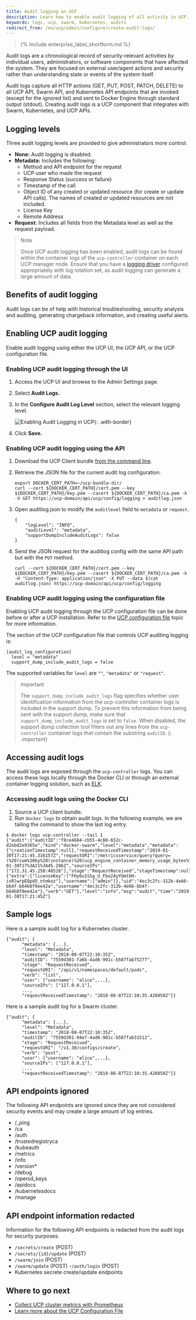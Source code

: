 ```yaml
---
title: Audit logging on UCP
description: Learn how to enable audit logging of all activity in UCP.
keywords: logs, ucp, swarm, kubernetes, audits
redirect_from: /ee/ucp/admin/configure/create-audit-logs/
---
```


>{% include enterprise_label_shortform.md %}

Audit logs are a chronological record of security-relevant activities by 
individual users, administrators, or software components that have affected the 
system. They are focused on external user/agent actions and security rather than 
understanding state or events of the system itself.

Audit logs capture all HTTP actions (GET, PUT, POST, PATCH, DELETE) to all UCP 
API, Swarm API, and Kubernetes API endpoints that are invoked (except for the 
ignored list) and sent to Docker Engine through standard output (stdout). Creating audit logs is a UCP component that integrates with Swarm, Kubernetes, and UCP APIs.

## Logging levels

Three audit logging levels are provided to give administrators more control: 

- **None:** Audit logging is disabled. 
- **Metadata:** Includes the following:
    - Method and API endpoint for the request
    - UCP user who made the request
    - Response Status (success or failure)
    - Timestamp of the call
    - Object ID of any created or updated resource (for create or update API 
    calls). The names of created or updated resources are not included.
    - License Key
    - Remote Address
- **Request:** Includes all fields from the Metadata level as well as the 
request payload.

> Note
>
> Once UCP audit logging has been enabled, audit logs can be found within the 
> container logs of the `ucp-controller` container on each UCP manager node. 
> Ensure that you have a [logging  driver](../../../../config/containers/logging/configure/) 
> configured appropriately with log rotation set, as audit logging can generate a large amount of data. 

## Benefits of audit logging

Audit logs can be of help with historical troubleshooting, security analysis and auditing, generating chargeback information, and creating useful alerts.

## Enabling UCP audit logging

Enable audit logging using either the UCP UI, the UCP API, or the UCP configuration file.

### Enabling UCP audit logging through the UI

1. Access the UCP UI and browse to the Admin Settings page.
2. Select **Audit Logs.**
3. In the **Configure Audit Log Level** section, select the relevant logging
level. 

    ![Enabling Audit Logging in UCP](../../images/auditlogging.png){: .with-border}

4. Click **Save.**

### Enabling UCP audit logging using the API

1. Download the UCP Client bundle [from the command line](https://success.docker.com/article/download-client-bundle-from-the-cli).

2. Retrieve the JSON file for the current audit log configuration.

    ```
    export DOCKER_CERT_PATH=~/ucp-bundle-dir/
    curl --cert ${DOCKER_CERT_PATH}/cert.pem --key ${DOCKER_CERT_PATH}/key.pem --cacert ${DOCKER_CERT_PATH}/ca.pem -k -X GET https://ucp-domain/api/ucp/config/logging > auditlog.json
    ```

3. Open auditlog.json to modify the `auditlevel` field to `metadata` or `request`.

    ```
    {
    	"logLevel": "INFO",
    	"auditLevel": "metadata",
    	"supportDumpIncludeAuditLogs": false
    }
    ```

4. Send the JSON request for the auditlog config with the same API path but with the `PUT` method.

    ```
    curl --cert ${DOCKER_CERT_PATH}/cert.pem --key ${DOCKER_CERT_PATH}/key.pem --cacert ${DOCKER_CERT_PATH}/ca.pem -k -H "Content-Type: application/json" -X PUT --data $(cat auditlog.json) https://ucp-domain/api/ucp/config/logging
    ```

### Enabling UCP audit logging using the configuration file

Enabling UCP audit logging through the UCP configuration file can be done before 
or after a UCP installation. Refer to the [UCP configuration file](./ucp-configuration-file/) topic for more information. 

The section of the UCP configuration file that controls UCP auditing logging is:

```
[audit_log_configuration]
  level = "metadata"
  support_dump_include_audit_logs = false
```

The supported variables for `level` are `""`, `"metadata"` or `"request"`.

> Important
> 
> The `support_dump_include_audit_logs` flag specifies whether user identification information from the ucp-controller container logs is included in the support dump. To prevent this information from being sent with the support dump, make sure that `support_dump_include_audit_logs` is set to `false`.  When disabled, the support dump collection tool filters out any lines from the `ucp-controller` container logs that contain the substring `auditID`.
{: .important} 

## Accessing audit logs

The audit logs are exposed through the `ucp-controller` logs. You can 
access these logs locally through the Docker CLI or through an external 
container logging solution, such as [ELK](https://success.docker.com/article/elasticsearch-logstash-kibana-logging).

### Accessing audit logs using the Docker CLI

1. Source a UCP client bundle.
2. Run `docker logs` to obtain audit logs. In the following example,
we are tailing the command to show the last log entry.

```
$ docker logs ucp-controller --tail 1
{"audit":{"auditID":"f8ce4684-cb55-4c88-652c-d2ebd2e9365e","kind":"docker-swarm","level":"metadata","metadata":{"creationTimestamp":null},"requestReceivedTimestamp":"2019-01-30T17:21:45.316157Z","requestURI":"/metricsservice/query?query=(%20(sum%20by%20(instance)%20(ucp_engine_container_memory_usage_bytes%7Bmanager%3D%22true%22%7D))%20%2F%20(sum%20by%20(instance)%20(ucp_engine_memory_total_bytes%7Bmanager%3D%22true%22%7D))%20)%20*%20100\u0026time=2019-01-30T17%3A21%3A45.286Z","sourceIPs":["172.31.45.250:48516"],"stage":"RequestReceived","stageTimestamp":null,"timestamp":null,"user":{"extra":{"licenseKey":["FHy6u1SSg_U_Fbo24yYUmtbH-ixRlwrpEQpdO_ntmkoz"],"username":["admin"]},"uid":"4ec3c2fc-312b-4e66-bb4f-b64b8f0ee42a","username":"4ec3c2fc-312b-4e66-bb4f-b64b8f0ee42a"},"verb":"GET"},"level":"info","msg":"audit","time":"2019-01-30T17:21:45Z"}
```

## Sample logs

Here is a sample audit log for a Kubernetes cluster.

```
{"audit"; {
      "metadata": {...},
      "level": "Metadata",
      "timestamp": "2018-08-07T22:10:35Z",
      "auditID": "7559d301-fa6b-4ad6-901c-b587fab75277",
      "stage": "RequestReceived",
      "requestURI": "/api/v1/namespaces/default/pods",
      "verb": "list",
      "user": {"username": "alice",...},
      "sourceIPs": ["127.0.0.1"],
      ...,
      "requestReceivedTimestamp": "2018-08-07T22:10:35.428850Z"}}
```
Here is a sample audit log for a Swarm cluster.

```
{"audit"; {
      "metadata": {...},
      "level": "Metadata",
      "timestamp": "2018-08-07T22:10:35Z",
      "auditID": "7559d301-94e7-4ad6-901c-b587fab31512",
      "stage": "RequestReceived",
      "requestURI": "/v1.30/configs/create",
      "verb": "post",
      "user": {"username": "alice",...},
      "sourceIPs": ["127.0.0.1"],
      ...,
      "requestReceivedTimestamp": "2018-08-07T22:10:35.428850Z"}}
```

## API endpoints ignored

The following API endpoints are ignored since they are not considered security 
events and may create a large amount of log entries.

- /_ping
- /ca
- /auth
- /trustedregistryca
- /kubeauth
- /metrics
- /info
- /version*
- /debug
- /openid_keys
- /apidocs
- /kubernetesdocs
- /manage

## API endpoint information redacted

Information for the following API endpoints is redacted from the audit logs for security purposes.

- `/secrets/create` (POST)
- `/secrets/{id}/update` (POST)
- `/swarm/join` (POST)
- `/swarm/update` (POST)
-`/auth/login` (POST)
- Kubernetes secrete create/update endpoints

## Where to go next

- [Collect UCP cluster metrics with Prometheus](collect-cluster-metrics.md)
- [Learn more about the UCP Configuration File](ucp-configuration-file.md)
